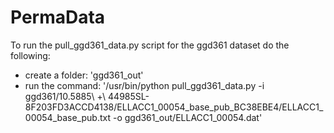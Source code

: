 # PermaData
To run the pull_ggd361_data.py script for the ggd361 dataset do the following:
- create a folder: 'ggd361_out'
- run the command: '/usr/bin/python pull_ggd361_data.py -i ggd361/10.5885\ +\ 44985SL-8F203FD3ACCD4138/ELLACC1_00054_base_pub_BC38EBE4/ELLACC1_00054_base_pub.txt -o ggd361_out/ELLACC1_00054.dat'
